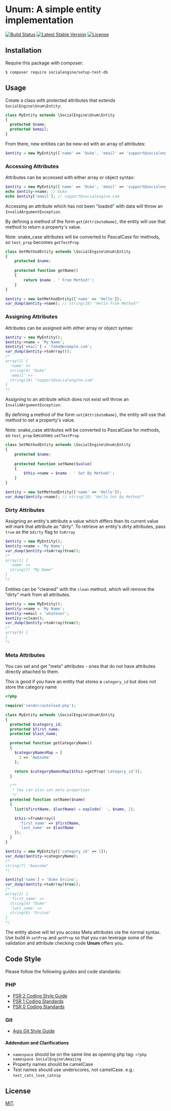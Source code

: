 Unum: A simple entity implementation
===========

[![Build Status](https://travis-ci.org/SocialEngine/Unum.svg?branch=master)](https://travis-ci.org/SocialEngine/Unum)
[![Latest Stable Version](https://poser.pugx.org/socialengine/unum/version.png)](https://packagist.org/packages/socialengine/Unum) [![License](https://poser.pugx.org/socialengine/unum/license.svg)](https://packagist.org/packages/socialengine/unum)

## Installation

Require this package with composer:

```
$ composer require socialengine/setup-test-db
```

## Usage

Create a class with protected attributes that extends `SocialEngine\Unum\Entity`:

```php
class MyEntity extends \SocialEngine\Unum\Entity
{
  protected $name;
  protected $email;
}
```

From there, new entities can be new-ed with an array of attributes:
 
```php
$entity = new MyEntity(['name' => 'Duke', 'email' => 'support@socialengine.com']);
```

### Accessing Attributes

Attributes can be accessed with either array or object syntax:

```php
$entity = new MyEntity(['name' => 'Duke', 'email' => 'support@socialengine.com']);
echo $entity->name; // Duke
echo $entity['email']; // support@socialengine.com
```

Accessing an attribute which has not been "loaded" with data will throw an `InvalidArgumentException`.

By defining a method of the form `get{AttributeName}`, the entity will use that method to return a property's value.

Note: snake_case attributes will be converted to PascalCase for methods, so `test_prop` becomes `getTestProp`

```php
class GetMethodEntity extends \SocialEngine\Unum\Entity
{
    protected $name;
    
    protected function getName()
    {
        return $name . ' From Method!';
    }
}

$entity = new GetMethodEntity(['name' => 'Hello']);
var_dump($entity->name); // string(18) "Hello From Method!"
```

### Assigning Attributes

Attributes can be assigned with either array or object syntax:

```php
$entity = new MyEntity();
$entity->name = 'My Name';
$entity['email'] = 'fake@example.com';
var_dump($entity->toArray());
/*
array(2) {
  'name' =>
  string(4) "Duke"
  'email' =>
  string(24) "support@socialengine.com"
}
*/
```

Assigning to an attribute which does not exist will throw an `InvalidArgumentException`.

By defining a method of the form `set{AttributeName}`, the entity will use that method to set a property's value.

Note: snake_case attributes will be converted to PascalCase for methods, so `test_prop` becomes `setTestProp`

```php
class SetMethodEntity extends \SocialEngine\Unum\Entity
{
    protected $name;
    
    protected function setName($value)
    {
        $this->name = $name . ' Set By Method!';
    }
}

$entity = new SetMethodEntity(['name' => 'Hello']);
var_dump($entity->name); // string(20) "Hello Set By Method!"
```

### Dirty Attributes

Assigning an entity's attribute a value which differs than its current value will mark that attribute as "dirty". To
retrieve an entity's dirty attributes, pass `true` as the `$dirty` flag to `toArray`

```php
$entity = new MyEntity();
$entity->name = 'My Name';
var_dump($entity->toArray(true));
/*
array(1) {
  'name' =>
  string(7) "My Name"
}
*/
```

Entities can be "cleaned" with the `clean` method, which will remove the "dirty" mark from all attributes.


```php
$entity = new MyEntity();
$entity->name = 'My Name';
$entity->email = 'whatever';
$entity->clean();
var_dump($entity->toArray(true));
/*
array(0) {
}
*/
```

### Meta Attributes

You can set and get "meta" attributes - ones that do not have attributes directly attached to them.

This is good if you have an entity that stores a `category_id` but does not store the category name

```php
<?php

require('vendor/autoload.php');

class MyEntity extends \SocialEngine\Unum\Entity
{
  protected $category_id;
  protected $first_name;
  protected $last_name;

  protected function getCategoryName()
  {
    $categoryNamesMap = [
      1 => 'Awesome'
    ];

    return $categoryNamesMap[$this->getProp('category_id')];
  }

  /**
   * You can also set meta properties
   */
  protected function setName($name)
  {
    list($firstName, $lastName) = explode(' ', $name, 2);

    $this->fromArray([
      'first_name' => $firstName,
      'last_name' => $lastName
    ]);
  }
}

$entity = new MyEntity(['category_id' => 1]);
var_dump($entity->categoryName);
/*
string(7) "Awesome"
*/

$entity['name'] = 'Duke Orcino';
var_dump($entity->toArray(true));
/*
array(2) {
  'first_name' =>
  string(4) "Duke"
  'last_name' =>
  string(6) "Orcino"
}
*/
```

The entity above will let you access Meta attributes via the normal syntax. Use build in `setProp` and `getProp` so 
that you can leverage some of the validation and attribute checking code **Unum** offers you.

## Code Style

Please follow the following guides and code standards:

### PHP
* [PSR 2 Coding Style Guide](https://github.com/php-fig/fig-standards/blob/master/accepted/PSR-2-coding-style-guide.md)
* [PSR 1 Coding Standards](https://github.com/php-fig/fig-standards/blob/master/accepted/PSR-1-basic-coding-standard.md)
* [PSR 0 Coding Standards](https://github.com/php-fig/fig-standards/blob/master/accepted/PSR-0.md)

### Git

* [Agis Git Style Guide](https://github.com/agis-/git-style-guide)


#### Addendum and Clarifications

* `namespace` should be on the same line as opening php tag: `<?php namespace SocialEngine\Amazing`
* Property names should be camelCase
* Test names should use underscores, not camelCase. e.g.: `test_cats_love_catnip`

## License

[MIT](./LICENSE).
